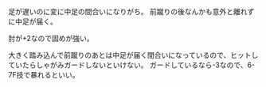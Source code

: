 足が遅いのに変に中足の間合いになりがち。
前蹴りの後なんかも意外と離れずに中足が届く。

肘が+2なので固めが強い。

大きく踏み込んで前蹴りのあとは中足が届く間合いになっているので、ヒットしていたらしゃがみガードしないといけない。
ガードしているなら-3なので、6-7F技で暴れるといい。
